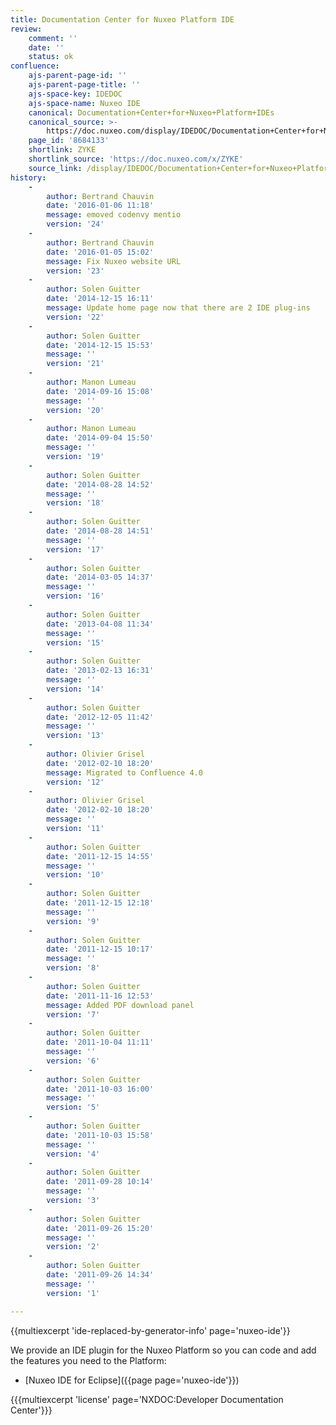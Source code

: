 ```yaml
---
title: Documentation Center for Nuxeo Platform IDE
review:
    comment: ''
    date: ''
    status: ok
confluence:
    ajs-parent-page-id: ''
    ajs-parent-page-title: ''
    ajs-space-key: IDEDOC
    ajs-space-name: Nuxeo IDE
    canonical: Documentation+Center+for+Nuxeo+Platform+IDEs
    canonical_source: >-
        https://doc.nuxeo.com/display/IDEDOC/Documentation+Center+for+Nuxeo+Platform+IDEs
    page_id: '8684133'
    shortlink: ZYKE
    shortlink_source: 'https://doc.nuxeo.com/x/ZYKE'
    source_link: /display/IDEDOC/Documentation+Center+for+Nuxeo+Platform+IDEs
history:
    -
        author: Bertrand Chauvin
        date: '2016-01-06 11:18'
        message: emoved codenvy mentio
        version: '24'
    -
        author: Bertrand Chauvin
        date: '2016-01-05 15:02'
        message: Fix Nuxeo website URL
        version: '23'
    -
        author: Solen Guitter
        date: '2014-12-15 16:11'
        message: Update home page now that there are 2 IDE plug-ins
        version: '22'
    -
        author: Solen Guitter
        date: '2014-12-15 15:53'
        message: ''
        version: '21'
    -
        author: Manon Lumeau
        date: '2014-09-16 15:08'
        message: ''
        version: '20'
    -
        author: Manon Lumeau
        date: '2014-09-04 15:50'
        message: ''
        version: '19'
    -
        author: Solen Guitter
        date: '2014-08-28 14:52'
        message: ''
        version: '18'
    -
        author: Solen Guitter
        date: '2014-08-28 14:51'
        message: ''
        version: '17'
    -
        author: Solen Guitter
        date: '2014-03-05 14:37'
        message: ''
        version: '16'
    -
        author: Solen Guitter
        date: '2013-04-08 11:34'
        message: ''
        version: '15'
    -
        author: Solen Guitter
        date: '2013-02-13 16:31'
        message: ''
        version: '14'
    -
        author: Solen Guitter
        date: '2012-12-05 11:42'
        message: ''
        version: '13'
    -
        author: Olivier Grisel
        date: '2012-02-10 18:20'
        message: Migrated to Confluence 4.0
        version: '12'
    -
        author: Olivier Grisel
        date: '2012-02-10 18:20'
        message: ''
        version: '11'
    -
        author: Solen Guitter
        date: '2011-12-15 14:55'
        message: ''
        version: '10'
    -
        author: Solen Guitter
        date: '2011-12-15 12:18'
        message: ''
        version: '9'
    -
        author: Solen Guitter
        date: '2011-12-15 10:17'
        message: ''
        version: '8'
    -
        author: Solen Guitter
        date: '2011-11-16 12:53'
        message: Added PDF download panel
        version: '7'
    -
        author: Solen Guitter
        date: '2011-10-04 11:11'
        message: ''
        version: '6'
    -
        author: Solen Guitter
        date: '2011-10-03 16:00'
        message: ''
        version: '5'
    -
        author: Solen Guitter
        date: '2011-10-03 15:58'
        message: ''
        version: '4'
    -
        author: Solen Guitter
        date: '2011-09-28 10:14'
        message: ''
        version: '3'
    -
        author: Solen Guitter
        date: '2011-09-26 15:20'
        message: ''
        version: '2'
    -
        author: Solen Guitter
        date: '2011-09-26 14:34'
        message: ''
        version: '1'

---
```

{{multiexcerpt 'ide-replaced-by-generator-info' page='nuxeo-ide'}}

We provide an IDE plugin for the Nuxeo Platform so you can code and add the features you need to the Platform:

*   [Nuxeo IDE for Eclipse]({{page page='nuxeo-ide'}})

{{{multiexcerpt 'license' page='NXDOC:Developer Documentation Center'}}}
